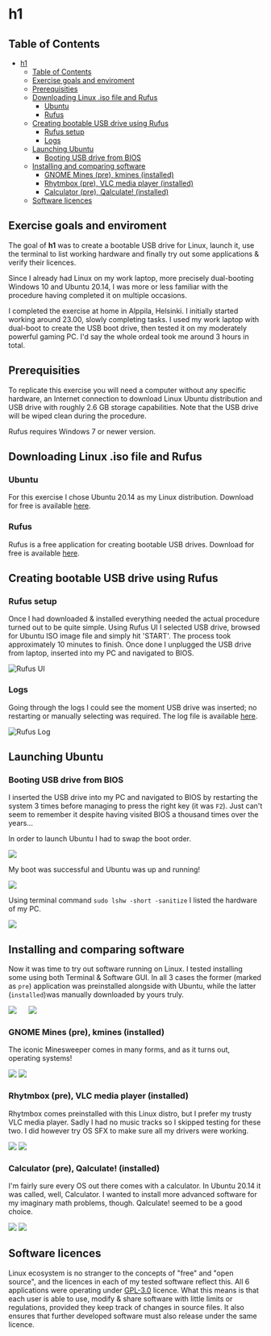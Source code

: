 # h1

## Table of Contents

- [h1](#h1)
  - [Table of Contents](#table-of-contents)
  - [Exercise goals and enviroment](#exercise-goals-and-enviroment)
  - [Prerequisities](#prerequisities)
  - [Downloading Linux .iso file and Rufus](#downloading-linux-iso-file-and-rufus)
    - [Ubuntu](#ubuntu)
    - [Rufus](#rufus)
  - [Creating bootable USB drive using Rufus](#creating-bootable-usb-drive-using-rufus)
    - [Rufus setup](#rufus-setup)
    - [Logs](#logs)
  - [Launching Ubuntu](#launching-ubuntu)
    - [Booting USB drive from BIOS](#booting-usb-drive-from-bios)
  - [Installing and comparing software](#installing-and-comparing-software)
    - [GNOME Mines (pre), kmines (installed)](#gnome-mines-pre-kmines-installed)
    - [Rhytmbox (pre), VLC media player (installed)](#rhytmbox-pre-vlc-media-player-installed)
    - [Calculator (pre), Qalculate! (installed)](#calculator-pre-qalculate-installed)
  - [Software licences](#software-licences)

## Exercise goals and enviroment

The goal of **h1** was to create a bootable USB drive for Linux, launch it, use the terminal to list working hardware and finally try out some applications & verify their licences.

Since I already had Linux on my work laptop, more precisely dual-booting Windows 10 and Ubuntu 20.14, I was more or less familiar with the procedure having completed it on multiple occasions.

I completed the exercise at home in Alppila, Helsinki. I initially started working around 23.00, slowly completing tasks. I used my work laptop with dual-boot to create the USB boot drive, then tested it on my moderately powerful gaming PC. I'd say the whole ordeal took me around 3 hours in total.

## Prerequisities

To replicate this exercise you will need a computer without any specific hardware, an Internet connection to download Linux Ubuntu distribution and USB drive with roughly 2.6 GB storage capabilities. Note that the USB drive will be wiped clean during the procedure.

Rufus requires Windows 7 or newer version.

## Downloading Linux .iso file and Rufus

### Ubuntu

For this exercise I chose Ubuntu 20.14 as my Linux distribution. Download for free is available [here](https://ubuntu.com/#download).

### Rufus

Rufus is a free application for creating bootable USB drives. Download for free is available [here](https://rufus.ie/).

## Creating bootable USB drive using Rufus

### Rufus setup

Once I had downloaded & installed everything needed the actual procedure turned out to be quite simple. Using Rufus UI I selected USB drive, browsed for Ubuntu ISO image file and simply hit 'START'. The process took approximately 10 minutes to finish. Once done I unplugged the USB drive from laptop, inserted into my PC and navigated to BIOS.

![Rufus UI](https://github.com/JoonasKulmala/Linux-Server-course/blob/main/Week%201/Screenshots/Rufus%20UI.PNG)

### Logs

Going through the logs I could see the moment USB drive was inserted; no restarting or manually selecting was required. The log file is available [here](https://github.com/JoonasKulmala/Linux-Server-course/blob/main/Week%201/Screenshots/rufus.log).

![Rufus Log](https://github.com/JoonasKulmala/Linux-Server-course/blob/main/Week%201/Screenshots/Rufus%20log.PNG)

## Launching Ubuntu

### Booting USB drive from BIOS

I inserted the USB drive into my PC and navigated to BIOS by restarting the system 3 times before managing to press the right key (it was `F2`). Just can't seem to remember it despite having visited BIOS a thousand times over the years...

In order to launch Ubuntu I had to swap the boot order.

![](https://github.com/JoonasKulmala/Linux-Server-course/blob/main/Week%201/Screenshots/BIOS.png)

My boot was successful and Ubuntu was up and running!

![](https://github.com/JoonasKulmala/Linux-Server-course/blob/main/Week%201/Screenshots/Desktop.png)

Using terminal command ```sudo lshw -short -sanitize``` I listed the hardware of my PC.

![](https://github.com/JoonasKulmala/Linux-Server-course/blob/main/Week%201/Screenshots/Terminal.png)

## Installing and comparing software

Now it was time to try out software running on Linux. I tested installing some using both Terminal & Software GUI. In all 3 cases the former (marked as `pre`) application was preinstalled alongside with Ubuntu, while the latter (`installed`)was manually downloaded by yours truly.

![](https://github.com/JoonasKulmala/Linux-Server-course/blob/main/Week%201/Screenshots/TerminalDownloading.png)
&nbsp;&nbsp;&nbsp;&nbsp;
![](https://github.com/JoonasKulmala/Linux-Server-course/blob/main/Week%201/Screenshots/SoftwareGUI.png)

### GNOME Mines (pre), kmines (installed)

The iconic Minesweeper comes in many forms, and as it turns out, operating systems!

![](https://github.com/JoonasKulmala/Linux-Server-course/blob/main/Week%201/Screenshots/Mines.png)
![](https://github.com/JoonasKulmala/Linux-Server-course/blob/main/Week%201/Screenshots/KMines.png)

### Rhytmbox (pre), VLC media player (installed)

Rhytmbox comes preinstalled with this Linux distro, but I prefer my trusty VLC media player. Sadly I had no music tracks so I skipped testing for these two. I did however try OS SFX to make sure all my drivers were working.

![](https://github.com/JoonasKulmala/Linux-Server-course/blob/main/Week%201/Screenshots/Rhytmbox.png)
![](https://github.com/JoonasKulmala/Linux-Server-course/blob/main/Week%201/Screenshots/VLC.png)

### Calculator (pre), Qalculate! (installed)

I'm fairly sure every OS out there comes with a calculator. In Ubuntu 20.14 it was called, well, Calculator. I wanted to install more advanced software for my imaginary math problems, though. Qalculate! seemed to be a good choice.

![](https://github.com/JoonasKulmala/Linux-Server-course/blob/main/Week%201/Screenshots/Calculator.png)
![](https://github.com/JoonasKulmala/Linux-Server-course/blob/main/Week%201/Screenshots/Qalculator!.png)

## Software licences

Linux ecosystem is no stranger to the concepts of "free" and "open source", and the licences in each of my tested software reflect this. All 6 applications were operating under [GPL-3.0](https://www.gnu.org/licenses/gpl-3.0.en.html) licence. What this means is that each user is able to use, modify & share software with little limits or regulations, provided they keep track of changes in source files. It also ensures that further developed software must also release under the same licence.

